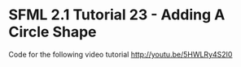 SFML 2.1 Tutorial 23 - Adding A Circle Shape
============================================

Code for the following video tutorial http://youtu.be/5HWLRy4S2I0
